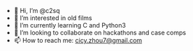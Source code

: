 - 👋 Hi, I’m @c2sq
- 👀 I’m interested in old films
- 🌱 I’m currently learning C and Python3
- 💞️ I’m looking to collaborate on hackathons and case comps
- 📫 How to reach me: cicy.zhou7@gmail.com

<!---
c2sq/c2sq is a ✨ special ✨ repository because its `README.md` (this file) appears on your GitHub profile.
You can click the Preview link to take a look at your changes.
--->
